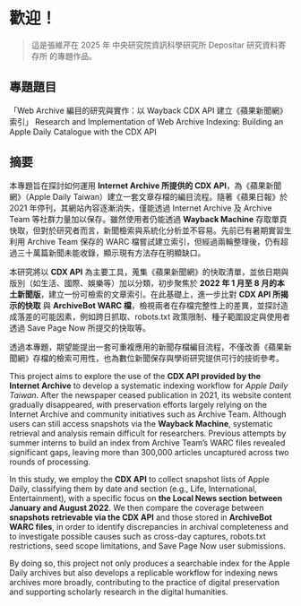 # 歡迎！

> 這是張維芹在 2025 年 中央研究院資訊科學研究所 Depositar 研究資料寄存所 的專題作品。

## 專題題目

「Web Archive 編目的研究與實作：以 Wayback CDX API 建立《蘋果新聞網》索引」
Research and Implementation of Web Archive Indexing: Building an Apple Daily Catalogue with the CDX API

## 摘要

本專題旨在探討如何運用 **Internet Archive 所提供的 CDX API**，為《蘋果新聞網》（Apple Daily Taiwan）建立一套文章存檔的編目流程。隨著《蘋果日報》於 2021 年停刊，其網站內容逐漸消失，僅能透過 Internet Archive 及 Archive Team 等社群力量加以保存。雖然使用者仍能透過 **Wayback Machine** 存取單頁快取，但對於研究者而言，新聞檢索與系統化分析並不容易。先前已有暑期實習生利用 Archive Team 保存的 WARC 檔嘗試建立索引，但經過兩輪整理後，仍有超過三十萬篇新聞未能收錄，顯示現有方法存在明顯缺口。

本研究將以 **CDX API** 為主要工具，蒐集《蘋果新聞網》的快取清單，並依日期與版別（如生活、國際、娛樂等）加以分類，初步聚焦於 **2022 年 1 月至 8 月的本土新聞版**，建立一份可檢索的文章索引。在此基礎上，進一步比對 **CDX API 所揭示的快取** 與 **ArchiveBot WARC 檔**，檢視兩者在存檔完整性上的差異，並探討造成落差的可能因素，例如跨日抓取、robots.txt 政策限制、種子範圍設定與使用者透過 Save Page Now 所提交的快取等。

透過本專題，期望能提出一套可重複應用的新聞存檔編目流程，不僅改善《蘋果新聞網》存檔的檢索可用性，也為數位新聞保存與學術研究提供可行的技術參考。

This project aims to explore the use of the **CDX API provided by the Internet Archive** to develop a systematic indexing workflow for _Apple Daily Taiwan_. After the newspaper ceased publication in 2021, its website content gradually disappeared, with preservation efforts largely relying on the Internet Archive and community initiatives such as Archive Team. Although users can still access snapshots via the **Wayback Machine**, systematic retrieval and analysis remain difficult for researchers. Previous attempts by summer interns to build an index from Archive Team’s WARC files revealed significant gaps, leaving more than 300,000 articles uncaptured across two rounds of processing.

In this study, we employ the **CDX API** to collect snapshot lists of Apple Daily, classifying them by date and section (e.g., Life, International, Entertainment), with a specific focus on **the Local News section between January and August 2022**. We then compare the coverage between **snapshots retrievable via the CDX API** and those stored in **ArchiveBot WARC files**, in order to identify discrepancies in archival completeness and to investigate possible causes such as cross-day captures, robots.txt restrictions, seed scope limitations, and Save Page Now user submissions.

By doing so, this project not only produces a searchable index for the Apple Daily archives but also develops a replicable workflow for indexing news archives more broadly, contributing to the practice of digital preservation and supporting scholarly research in the digital humanities.

```{tableofcontents}

```
